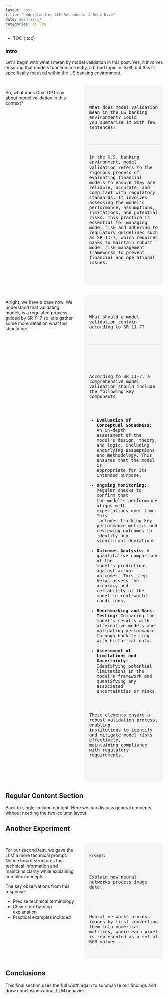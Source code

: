 ```yaml
---
layout: post
title: "Understanding LLM Responses: A Deep Dive"
date: 2024-12-17
categories: ai llm
---
```


<style>
/* Two-column layout styles */
.container {
    display: flex;
    gap: 2rem;
    margin: 2rem 0;
}

.text-column {
    flex: 1;
}

.prompt-column {
    flex: 1;
    background: #f5f5f5;
    padding: 1rem;
    border-radius: 8px;
}

.prompt {
    font-family: monospace;
    margin-bottom: 1rem;
    white-space: pre-wrap;
}

/* Responsive layout */
@media (max-width: 768px) {
    .container {
        flex-direction: column;
    }
}

/* Optional: Style improvements for the prompts */
.prompt-label {
    color: #666;
    font-size: 0.9em;
    font-weight: bold;
    margin-bottom: 0.5rem;
}

.response {
    border-top: 1px solid #ddd;
    margin-top: 1rem;
    padding-top: 1rem;
}
</style>

* TOC
{:toc}

### Intro

Let's begin with what I mean by model validation in this post. Yes, it involves ensuring that models function correctly, a broad topic in itself, but this is specifically focused within the US banking environment.

<div class="container">
<div class="text-column">

So, what does Chat GPT say about model validation in this context?

</div>

<div class="prompt-column">
<div class="prompt">

What does model validation mean in the US banking environment? Could you summarize it with few sentences?

<div class="response">
In the U.S. banking environment, model validation refers to the rigorous process of evaluating financial models to ensure they are reliable, accurate, and compliant with regulatory standards. It involves assessing the model's performance, assumptions, limitations, and potential risks. This practice is essential for managing model risk and adhering to regulatory guidelines such as SR 11-7, which requires banks to maintain robust model risk management frameworks to prevent financial and operational issues.

</div>
</div>
</div>
</div>

<div class="container">
<div class="text-column">

Alright, we have a base now. We understand that validating models is a regulated process guided by SR 11-7 so let's gather some more detail on what this should be:

</div>

<div class="prompt-column">
<div class="prompt">

What should a model validation contain according to SR 11-7?

<div class="response" markdown="1">

<!-- Here are the main features of markdown:

* Basic formatting:
  * **Bold text** using double asterisks
  * *Italic text* using single asterisks
  * `Code` using backticks -->

According to SR 11-7, a comprehensive model validation should include the following key components:
* **Evaluation of Conceptual Soundness:** An in-depth assessment of the model's design, theory, and logic, including underlying assumptions and methodology. This ensures that the model is appropriate for its intended purpose.
* **Ongoing Monitoring:** Regular checks to confirm that the model's performance aligns with expectations over time. This includes tracking key performance metrics and reviewing outcomes to identify any significant deviations.
* **Outcomes Analysis:** A quantitative comparison of the model's predictions against actual outcomes. This step helps assess the accuracy and reliability of the model in real-world conditions.
* **Benchmarking and Back-Testing:** Comparing the model's results with alternative models and validating performance through back-testing with historical data.
* **Assessment of Limitations and Uncertainty:** Identifying potential limitations in the model's framework and quantifying any associated uncertainties or risks.

These elements ensure a robust validation process, enabling institutions to identify and mitigate model risks effectively, maintaining compliance with regulatory requirements.

</div>
</div>
</div>
</div>

## Regular Content Section

Back to single-column content. Here we can discuss general concepts without needing the two-column layout.

## Another Experiment

<div class="container">
<div class="text-column">

For our second test, we gave the LLM a more technical prompt. Notice how it structures the technical information and maintains clarity while explaining complex concepts.

The key observations from this response:
- Precise technical terminology
- Clear step-by-step explanation
- Practical examples included

</div>
<div class="prompt-column">
<div class="prompt">
<div class="prompt-label">Prompt:</div>

Explain how neural networks process image data.

<div class="response">
Neural networks process images by first converting them into numerical matrices, where each pixel is represented as a set of RGB values...
</div>
</div>
</div>
</div>

## Conclusions

This final section uses the full width again to summarize our findings and draw conclusions about LLM behavior.